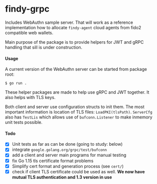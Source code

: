 # findy-grpc

Includes WebAuthn sample server. That will work as a reference implementation how to allocate `findy-agent` cloud agents from fido2 compatible web wallets.

Main purpose of the package is to provide helpers for JWT and gRPC handling that sill is under construction.

#### Usage

A current version of the WebAuthn server can be started from package root:
```shell script
$ go run .
```

These helper packages are made to help use gRPC and JWT together. It also helps with TLS keys.

Both client and server use configuration structs to init them. The most important information is location of TLS files: `LoadPKI(tlsPath)`. `ServerCfg` also has `TestLis` which allows use of `bufconn.Listener` to make inmemory unit tests possible.

#### Todo
- [x] Unit tests as far as can be done (going to study: below)
- [x] integrate `google.golang.org/grpc/test/bufconn`
- [x] add a client and server main programs for manual testing
- [x] fix Go 1.15 tls certificate format problems
- [x] Simplify cert format and generation process (see `cert/`)
- [x] check if client TLS certificate could be used as well. **We now have mutual TLS authentication and 1.3 version in use** 
